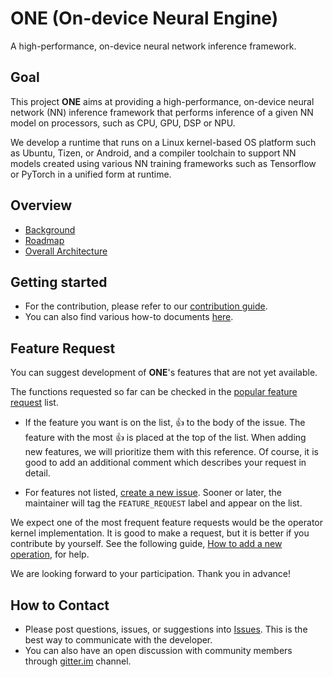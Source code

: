 # **ONE** (On-device Neural Engine)

A high-performance, on-device neural network inference framework.

## Goal

This project **ONE** aims at providing a high-performance, on-device neural network (NN) inference
framework that performs inference of a given NN model on processors, such as CPU, GPU, DSP or NPU.

We develop a runtime that runs on a Linux kernel-based OS platform such as Ubuntu, Tizen, or 
Android, and a compiler toolchain to support NN models created using various NN training frameworks such 
as Tensorflow or PyTorch in a unified form at runtime.

## Overview

- [Background](docs/overview/background.md)
- [Roadmap](docs/overview/roadmap.md)
- [Overall Architecture](docs/overview/overall-architecture.md)

## Getting started

- For the contribution, please refer to our [contribution guide](docs/howto/how-to-contribute.md).
- You can also find various how-to documents [here](docs/howto).

## Feature Request

You can suggest development of **ONE**'s features that are not yet available.

The functions requested so far can be checked in the [popular feature request](https://github.com/Samsung/ONE/issues?q=label%3AFEATURE_REQUEST+) list.

- If the feature you want is on the list, :+1: to the body of the issue. The feature with the most
:+1: is placed at the top of the list. When adding new features, we will prioritize them with this reference.
Of course, it is good to add an additional comment which describes your request in detail.

- For features not listed, [create a new issue](https://github.com/Samsung/ONE/issues/new).
Sooner or later, the maintainer will tag the `FEATURE_REQUEST` label and appear on the list.

We expect one of the most frequent feature requests would be the operator kernel implementation.
It is good to make a request, but it is better if you contribute by yourself. See the following guide,
[How to add a new operation](docs/howto/how-to-add-a-new-operation.md), for help.

We are looking forward to your participation.
Thank you in advance!

## How to Contact

- Please post questions, issues, or suggestions into [Issues](https://github.com/Samsung/ONE/issues). This is the best way to communicate with the developer.
- You can also have an open discussion with community members through [gitter.im](https://gitter.im/Samsung/ONE) channel.
